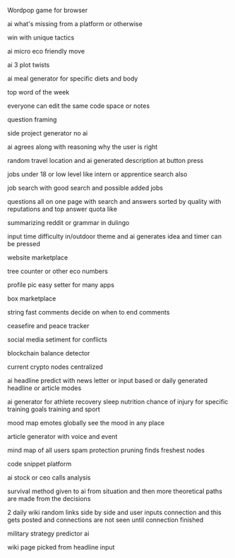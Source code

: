 Wordpop game for browser

ai what's missing from a platform or otherwise

win with unique tactics

ai micro eco friendly move

ai 3 plot twists

ai meal generator for specific diets and body

top word of the week

everyone can edit the same code space or notes

question framing

side project generator no ai

ai agrees along with reasoning why the user is right

random travel location and ai generated description at button press

jobs under 18 or low level like intern or apprentice search also

job search with good search and possible added jobs

questions all on one page with search and answers sorted by quality with reputations and top answer quota like

summarizing reddit or grammar in dulingo

input time difficulty in/outdoor theme and ai generates idea and timer can be pressed

website marketplace

tree counter or other eco numbers

profile pic easy setter for many apps

box marketplace

string fast comments decide on when to end comments

ceasefire and peace tracker

social media setiment for conflicts

blockchain balance detector

current crypto nodes centralized

ai headline predict with news letter or input based or daily generated headline or article modes

ai generator for athlete recovery sleep nutrition chance of injury for specific training goals training and sport

mood map emotes globally see the mood in any place

article generator with voice and event

mind map of all users spam protection pruning finds freshest nodes

code snippet platform

ai stock or ceo calls analysis

survival method given to ai from situation and then more theoretical paths are made from the decisions

2 daily wiki random links side by side and user inputs connection and this gets posted and connections are not seen until connection finished

military strategy predictor ai

wiki page picked from headline input
